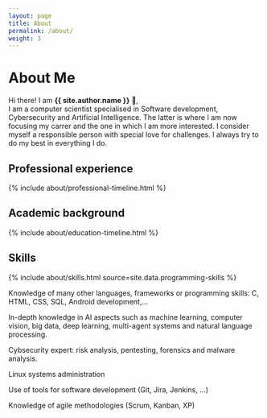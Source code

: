 ```yaml
---
layout: page
title: About
permalink: /about/
weight: 3
---
```


# **About Me**

Hi there! I am **{{ site.author.name }}** :wave:,<br>
I am a computer scientist specialised in Software development, Cybersecurity and Artificial Intelligence. The latter is where I am now focusing my carrer and the one in which I am more interested. I consider myself a responsible person with special love for challenges. I always try to do my best in everything I do.

## **Professional experience**
<div class="row">
{% include about/professional-timeline.html %}
</div>

## **Academic background**
<div class="row">
{% include about/education-timeline.html %}
</div>

## **Skills**
<div class="row">
{% include about/skills.html source=site.data.programming-skills %}
</div>

Knowledge of many other languages, frameworks or programming skills: C, HTML, CSS, SQL, Android development,...

In-depth knowledge in AI aspects such as machine learning, computer vision, big data, deep learning, multi-agent systems and natural language processing.

Cybsecurity expert: risk analysis, pentesting, forensics and malware analysis.

Linux systems administration

Use of tools for software development (Git, Jira, Jenkins, ...)

Knowledge of agile methodologies (Scrum, Kanban, XP)
